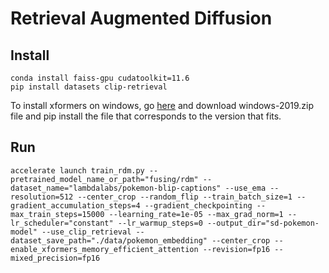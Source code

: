 # Retrieval Augmented Diffusion
## Install
```
conda install faiss-gpu cudatoolkit=11.6
pip install datasets clip-retrieval
```
To install xformers on windows, go [here](https://github.com/facebookresearch/xformers/actions/runs/3543179717) and download windows-2019.zip file and pip install the file that corresponds to the version that fits.
## Run
```
accelerate launch train_rdm.py --pretrained_model_name_or_path="fusing/rdm" --dataset_name="lambdalabs/pokemon-blip-captions" --use_ema --resolution=512 --center_crop --random_flip --train_batch_size=1 --gradient_accumulation_steps=4 --gradient_checkpointing --max_train_steps=15000 --learning_rate=1e-05 --max_grad_norm=1 --lr_scheduler="constant" --lr_warmup_steps=0 --output_dir="sd-pokemon-model" --use_clip_retrieval --dataset_save_path="./data/pokemon_embedding" --center_crop --enable_xformers_memory_efficient_attention --revision=fp16 --mixed_precision=fp16
```